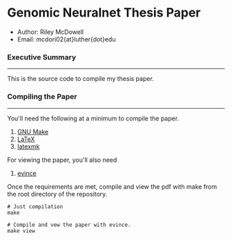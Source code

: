 # Genomic Neuralnet Thesis Paper #

* Author: Riley McDowell
* Email: mcdori02{at}luther{dot}edu

### Executive Summary ###
---

This is the source code to compile my thesis paper.

### Compiling the Paper ###
---
You'll need the following at a minimum to compile the paper.

1. [GNU Make](https://www.gnu.org/software/make/)
2. [LaTeX](https://www.latex-project.org/)
3. [latexmk](http://www.ctan.org/pkg/latexmk/)

For viewing the paper, you'll also need

1. [evince](https://wiki.gnome.org/Apps/Evince)

Once the requirements are met, compile and view the pdf with make
from the root directory of the repository.

```
# Just compilation
make 

# Compile and vew the paper with evince.
make view 
```

